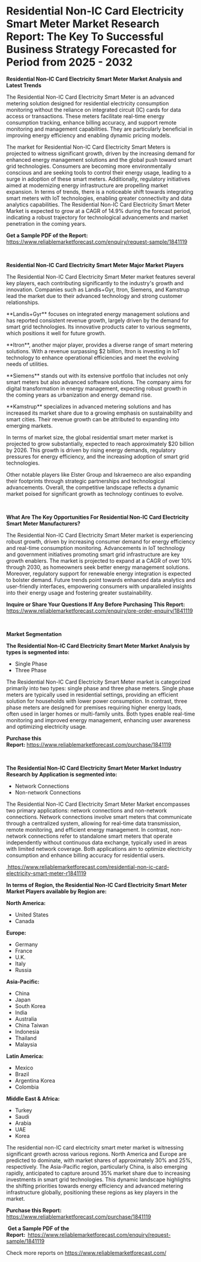 <p><h1>Residential Non-IC Card Electricity Smart Meter Market Research Report: The Key To Successful Business Strategy Forecasted for Period from 2025 - 2032</h1></p><p><strong>Residential Non-IC Card Electricity Smart Meter Market Analysis and Latest Trends</strong></p>
<p><p>The Residential Non-IC Card Electricity Smart Meter is an advanced metering solution designed for residential electricity consumption monitoring without the reliance on integrated circuit (IC) cards for data access or transactions. These meters facilitate real-time energy consumption tracking, enhance billing accuracy, and support remote monitoring and management capabilities. They are particularly beneficial in improving energy efficiency and enabling dynamic pricing models.</p><p>The market for Residential Non-IC Card Electricity Smart Meters is projected to witness significant growth, driven by the increasing demand for enhanced energy management solutions and the global push toward smart grid technologies. Consumers are becoming more environmentally conscious and are seeking tools to control their energy usage, leading to a surge in adoption of these smart meters. Additionally, regulatory initiatives aimed at modernizing energy infrastructure are propelling market expansion. In terms of trends, there is a noticeable shift towards integrating smart meters with IoT technologies, enabling greater connectivity and data analytics capabilities. The Residential Non-IC Card Electricity Smart Meter Market is expected to grow at a CAGR of 14.9% during the forecast period, indicating a robust trajectory for technological advancements and market penetration in the coming years.</p></p>
<p><strong>Get a Sample PDF of the Report:&nbsp;</strong> <a href="https://www.reliablemarketforecast.com/enquiry/request-sample/1841119?utm_campaign=3512&utm_medium=2&utm_source=Github&utm_content=ia&utm_term=12042025&utm_id=residential-non-ic-card-electricity-smart-meter">https://www.reliablemarketforecast.com/enquiry/request-sample/1841119</a></p>
<p>&nbsp;</p>
<p><strong>Residential Non-IC Card Electricity Smart Meter Major Market Players</strong></p>
<p><p>The Residential Non-IC Card Electricity Smart Meter market features several key players, each contributing significantly to the industry's growth and innovation. Companies such as Landis+Gyr, Itron, Siemens, and Kamstrup lead the market due to their advanced technology and strong customer relationships.</p><p>**Landis+Gyr** focuses on integrated energy management solutions and has reported consistent revenue growth, largely driven by the demand for smart grid technologies. Its innovative products cater to various segments, which positions it well for future growth.</p><p>**Itron**, another major player, provides a diverse range of smart metering solutions. With a revenue surpassing $2 billion, Itron is investing in IoT technology to enhance operational efficiencies and meet the evolving needs of utilities.</p><p>**Siemens** stands out with its extensive portfolio that includes not only smart meters but also advanced software solutions. The company aims for digital transformation in energy management, expecting robust growth in the coming years as urbanization and energy demand rise.</p><p>**Kamstrup** specializes in advanced metering solutions and has increased its market share due to a growing emphasis on sustainability and smart cities. Their revenue growth can be attributed to expanding into emerging markets.</p><p>In terms of market size, the global residential smart meter market is projected to grow substantially, expected to reach approximately $20 billion by 2026. This growth is driven by rising energy demands, regulatory pressures for energy efficiency, and the increasing adoption of smart grid technologies.</p><p>Other notable players like Elster Group and Iskraemeco are also expanding their footprints through strategic partnerships and technological advancements. Overall, the competitive landscape reflects a dynamic market poised for significant growth as technology continues to evolve.</p></p>
<p>&nbsp;</p>
<p><strong>What Are The Key Opportunities For Residential Non-IC Card Electricity Smart Meter Manufacturers?</strong></p>
<p><p>The Residential Non-IC Card Electricity Smart Meter market is experiencing robust growth, driven by increasing consumer demand for energy efficiency and real-time consumption monitoring. Advancements in IoT technology and government initiatives promoting smart grid infrastructure are key growth enablers. The market is projected to expand at a CAGR of over 10% through 2030, as homeowners seek better energy management solutions. Moreover, regulatory support for renewable energy integration is expected to bolster demand. Future trends point towards enhanced data analytics and user-friendly interfaces, empowering consumers with unparalleled insights into their energy usage and fostering greater sustainability.</p></p>
<p><strong>Inquire or Share Your Questions If Any Before Purchasing This Report:</strong> <a href="https://www.reliablemarketforecast.com/enquiry/pre-order-enquiry/1841119?utm_campaign=3512&utm_medium=2&utm_source=Github&utm_content=ia&utm_term=12042025&utm_id=residential-non-ic-card-electricity-smart-meter">https://www.reliablemarketforecast.com/enquiry/pre-order-enquiry/1841119</a></p>
<p>&nbsp;</p>
<p><strong>Market Segmentation</strong></p>
<p><strong>The Residential Non-IC Card Electricity Smart Meter Market Analysis by types is segmented into:</strong></p>
<p><ul><li>Single Phase</li><li>Three Phase</li></ul></p>
<p><p>The Residential Non-IC Card Electricity Smart Meter market is categorized primarily into two types: single phase and three phase meters. Single phase meters are typically used in residential settings, providing an efficient solution for households with lower power consumption. In contrast, three phase meters are designed for premises requiring higher energy loads, often used in larger homes or multi-family units. Both types enable real-time monitoring and improved energy management, enhancing user awareness and optimizing electricity usage.</p></p>
<p><strong>Purchase this Report:&nbsp;</strong><a href="https://www.reliablemarketforecast.com/purchase/1841119?utm_campaign=3512&utm_medium=2&utm_source=Github&utm_content=ia&utm_term=12042025&utm_id=residential-non-ic-card-electricity-smart-meter">https://www.reliablemarketforecast.com/purchase/1841119</a></p>
<p>&nbsp;</p>
<p><strong>The Residential Non-IC Card Electricity Smart Meter Market Industry Research by Application is segmented into:</strong></p>
<p><ul><li>Network Connections</li><li>Non-network Connections</li></ul></p>
<p><p>The Residential Non-IC Card Electricity Smart Meter Market encompasses two primary applications: network connections and non-network connections. Network connections involve smart meters that communicate through a centralized system, allowing for real-time data transmission, remote monitoring, and efficient energy management. In contrast, non-network connections refer to standalone smart meters that operate independently without continuous data exchange, typically used in areas with limited network coverage. Both applications aim to optimize electricity consumption and enhance billing accuracy for residential users.</p></p>
<p><a href="https://www.reliablemarketforecast.com/residential-non-ic-card-electricity-smart-meter-r1841119?utm_campaign=3512&utm_medium=2&utm_source=Github&utm_content=ia&utm_term=12042025&utm_id=residential-non-ic-card-electricity-smart-meter">&nbsp;https://www.reliablemarketforecast.com/residential-non-ic-card-electricity-smart-meter-r1841119</a></p>
<p><strong>In terms of Region, the Residential Non-IC Card Electricity Smart Meter Market Players available by Region are:</strong></p>
<p>
    <p> <strong> North America: </strong>
        <ul>
            <li>United States</li>
            <li>Canada</li>
        </ul>
        </p> 
    <p> <strong> Europe: </strong>
        <ul>
            <li>Germany</li>
            <li>France</li>
            <li>U.K.</li>
            <li>Italy</li>
            <li>Russia</li>
        </ul>
        </p> 
    <p> <strong> Asia-Pacific: </strong>
        <ul>
            <li>China</li>
            <li>Japan</li>
            <li>South Korea</li>
            <li>India</li>
            <li>Australia</li>
            <li>China Taiwan</li>
            <li>Indonesia</li>
            <li>Thailand</li>
            <li>Malaysia</li>
        </ul>
        </p> 
    <p> <strong> Latin America: </strong>
        <ul>
            <li>Mexico</li>
            <li>Brazil</li>
            <li>Argentina Korea</li>
            <li>Colombia</li>
        </ul>
        </p> 
    <p> <strong> Middle East & Africa: </strong>
        <ul>
            <li>Turkey</li>
            <li>Saudi</li>
            <li>Arabia</li>
            <li>UAE</li>
            <li>Korea</li>
        </ul>
    </p>
    </p>
<p><p>The residential non-IC card electricity smart meter market is witnessing significant growth across various regions. North America and Europe are predicted to dominate, with market shares of approximately 30% and 25%, respectively. The Asia-Pacific region, particularly China, is also emerging rapidly, anticipated to capture around 35% market share due to increasing investments in smart grid technologies. This dynamic landscape highlights the shifting priorities towards energy efficiency and advanced metering infrastructure globally, positioning these regions as key players in the market.</p></p>
<p><strong>Purchase this Report: </strong><a href="https://www.reliablemarketforecast.com/purchase/1841119?utm_campaign=3512&utm_medium=2&utm_source=Github&utm_content=ia&utm_term=12042025&utm_id=residential-non-ic-card-electricity-smart-meter">https://www.reliablemarketforecast.com/purchase/1841119</a></p>
<p>&nbsp;<strong>Get a Sample PDF of the Report:&nbsp;&nbsp;</strong><a href="https://www.reliablemarketforecast.com/enquiry/request-sample/1841119?utm_campaign=3512&utm_medium=2&utm_source=Github&utm_content=ia&utm_term=12042025&utm_id=residential-non-ic-card-electricity-smart-meter">https://www.reliablemarketforecast.com/enquiry/request-sample/1841119</a></p>
<p><strong></strong></p>
<p>Check more reports on <a href="https://www.reliablemarketforecast.com/?utm_campaign=3512&utm_medium=2&utm_source=Github&utm_content=ia&utm_term=12042025&utm_id=residential-non-ic-card-electricity-smart-meter">https://www.reliablemarketforecast.com/</a></p>
